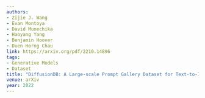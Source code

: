 ```yaml
---
authors:
- Zijie J. Wang
- Evan Montoya
- David Munechika
- Haoyang Yang
- Benjamin Hoover
- Duen Horng Chau
link: https://arxiv.org/pdf/2210.14896
tags:
- Generative Models
- Dataset
title: "DiffusionDB: A Large-scale Prompt Gallery Dataset for Text-to-Image Generative Models"
venue: arXiv
year: 2022
---
```

